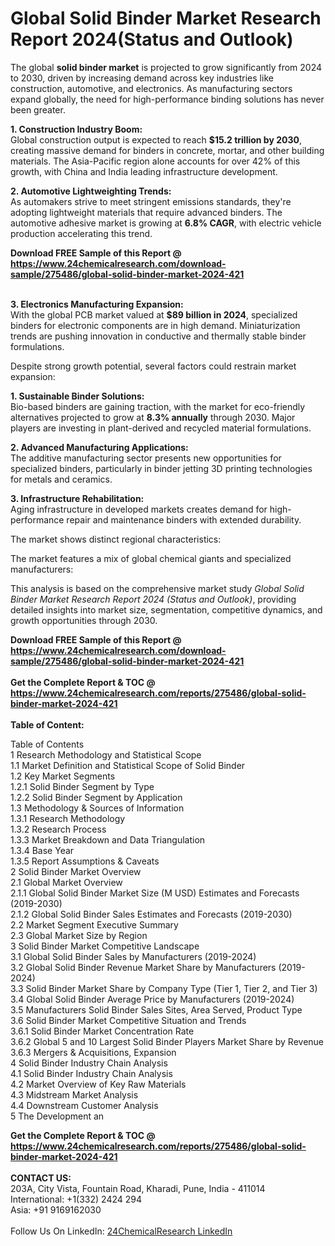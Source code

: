 <h1>Global Solid Binder Market Research Report 2024(Status and Outlook)</h1><p>The global <strong>solid binder market</strong> is projected to grow significantly from 2024 to 2030, driven by increasing demand across key industries like construction, automotive, and electronics. As manufacturing sectors expand globally, the need for high-performance binding solutions has never been greater.</p><p><strong>1. Construction Industry Boom:</strong><br>
Global construction output is expected to reach <strong>$15.2 trillion by 2030</strong>, creating massive demand for binders in concrete, mortar, and other building materials. The Asia-Pacific region alone accounts for over 42% of this growth, with China and India leading infrastructure development.</p><p><strong>2. Automotive Lightweighting Trends:</strong><br>
As automakers strive to meet stringent emissions standards, they're adopting lightweight materials that require advanced binders. The automotive adhesive market is growing at <strong>6.8% CAGR</strong>, with electric vehicle production accelerating this trend.</p><div><b>Download FREE Sample of this Report @ 
            <a href="https://www.24chemicalresearch.com/download-sample/275486/global-solid-binder-market-2024-421">
            https://www.24chemicalresearch.com/download-sample/275486/global-solid-binder-market-2024-421</a></b></div><br><p><strong>3. Electronics Manufacturing Expansion:</strong><br>
With the global PCB market valued at <strong>$89 billion in 2024</strong>, specialized binders for electronic components are in high demand. Miniaturization trends are pushing innovation in conductive and thermally stable binder formulations.</p><p>Despite strong growth potential, several factors could restrain market expansion:</p><p><strong>1. Sustainable Binder Solutions:</strong><br>
Bio-based binders are gaining traction, with the market for eco-friendly alternatives projected to grow at <strong>8.3% annually</strong> through 2030. Major players are investing in plant-derived and recycled material formulations.</p><p><strong>2. Advanced Manufacturing Applications:</strong><br>
The additive manufacturing sector presents new opportunities for specialized binders, particularly in binder jetting 3D printing technologies for metals and ceramics.</p><p><strong>3. Infrastructure Rehabilitation:</strong><br>
Aging infrastructure in developed markets creates demand for high-performance repair and maintenance binders with extended durability.</p><p>The market shows distinct regional characteristics:</p><p>The market features a mix of global chemical giants and specialized manufacturers:</p><p>This analysis is based on the comprehensive market study <em>Global Solid Binder Market Research Report 2024 (Status and Outlook)</em>, providing detailed insights into market size, segmentation, competitive dynamics, and growth opportunities through 2030.</p><div><b>Download FREE Sample of this Report @ 
            <a href="https://www.24chemicalresearch.com/download-sample/275486/global-solid-binder-market-2024-421">
            https://www.24chemicalresearch.com/download-sample/275486/global-solid-binder-market-2024-421</a></b></div><br><div><b>Get the Complete Report & TOC @ 
            <a href="https://www.24chemicalresearch.com/reports/275486/global-solid-binder-market-2024-421">
            https://www.24chemicalresearch.com/reports/275486/global-solid-binder-market-2024-421</a></b></div><br>
            <b>Table of Content:</b><p>Table of Contents<br />
1 Research Methodology and Statistical Scope<br />
1.1 Market Definition and Statistical Scope of Solid Binder<br />
1.2 Key Market Segments<br />
1.2.1 Solid Binder Segment by Type<br />
1.2.2 Solid Binder Segment by Application<br />
1.3 Methodology & Sources of Information<br />
1.3.1 Research Methodology<br />
1.3.2 Research Process<br />
1.3.3 Market Breakdown and Data Triangulation<br />
1.3.4 Base Year<br />
1.3.5 Report Assumptions & Caveats<br />
2 Solid Binder Market Overview<br />
2.1 Global Market Overview<br />
2.1.1 Global Solid Binder Market Size (M USD) Estimates and Forecasts (2019-2030)<br />
2.1.2 Global Solid Binder Sales Estimates and Forecasts (2019-2030)<br />
2.2 Market Segment Executive Summary<br />
2.3 Global Market Size by Region<br />
3 Solid Binder Market Competitive Landscape<br />
3.1 Global Solid Binder Sales by Manufacturers (2019-2024)<br />
3.2 Global Solid Binder Revenue Market Share by Manufacturers (2019-2024)<br />
3.3 Solid Binder Market Share by Company Type (Tier 1, Tier 2, and Tier 3)<br />
3.4 Global Solid Binder Average Price by Manufacturers (2019-2024)<br />
3.5 Manufacturers Solid Binder Sales Sites, Area Served, Product Type<br />
3.6 Solid Binder Market Competitive Situation and Trends<br />
3.6.1 Solid Binder Market Concentration Rate<br />
3.6.2 Global 5 and 10 Largest Solid Binder Players Market Share by Revenue<br />
3.6.3 Mergers & Acquisitions, Expansion<br />
4 Solid Binder Industry Chain Analysis<br />
4.1 Solid Binder Industry Chain Analysis<br />
4.2 Market Overview of Key Raw Materials<br />
4.3 Midstream Market Analysis<br />
4.4 Downstream Customer Analysis<br />
5 The Development an</p><div><b>Get the Complete Report & TOC @ 
            <a href="https://www.24chemicalresearch.com/reports/275486/global-solid-binder-market-2024-421">
            https://www.24chemicalresearch.com/reports/275486/global-solid-binder-market-2024-421</a></b></div><br><b>CONTACT US:</b><br>
            203A, City Vista, Fountain Road, Kharadi, Pune, India - 411014<br>
            International: +1(332) 2424 294<br>
            Asia: +91 9169162030 <br><br>
            Follow Us On LinkedIn: <a href="https://www.linkedin.com/company/24chemicalresearch/">24ChemicalResearch LinkedIn</a>